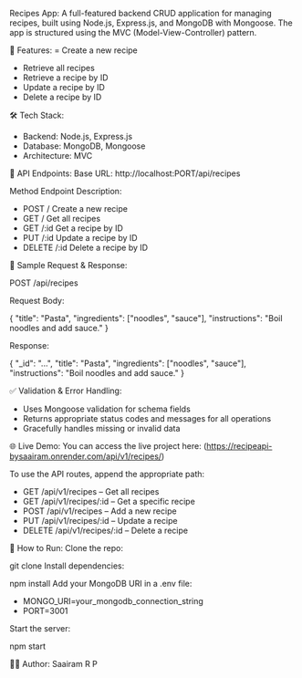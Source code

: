 Recipes App:
 A full-featured backend CRUD application for managing recipes, built using Node.js, Express.js, and MongoDB with Mongoose. The app is structured using the MVC (Model-View-Controller) pattern.

🚀 Features:
  = Create a new recipe
  - Retrieve all recipes
  - Retrieve a recipe by ID
  - Update a recipe by ID
  - Delete a recipe by ID
  
🛠️ Tech Stack:
  - Backend: Node.js, Express.js
  - Database: MongoDB, Mongoose
  - Architecture: MVC

🔗 API Endpoints:
 Base URL: http://localhost:PORT/api/recipes

Method	Endpoint	Description:
  - POST	/	Create a new recipe
  - GET	/	Get all recipes
  - GET	/:id	Get a recipe by ID
  - PUT	/:id	Update a recipe by ID
  - DELETE	/:id	Delete a recipe by ID
  
📄 Sample Request & Response:

POST /api/recipes

Request Body:

{
  "title": "Pasta",
  "ingredients": ["noodles", "sauce"],
  "instructions": "Boil noodles and add sauce."
  }
  
Response:

{
 "_id": "...",
 "title": "Pasta",
 "ingredients": ["noodles", "sauce"],
 "instructions": "Boil noodles and add sauce."
 }

✅ Validation & Error Handling:
 - Uses Mongoose validation for schema fields
 - Returns appropriate status codes and messages for all operations
 - Gracefully handles missing or invalid data
  
🌐 Live Demo:
  You can access the live project here: (https://recipeapi-bysaairam.onrender.com/api/v1/recipes/)

To use the API routes, append the appropriate path:
 - GET /api/v1/recipes – Get all recipes
 - GET /api/v1/recipes/:id – Get a specific recipe
 - POST /api/v1/recipes – Add a new recipe
 - PUT /api/v1/recipes/:id – Update a recipe
 - DELETE /api/v1/recipes/:id – Delete a recipe

📝 How to Run:
  Clone the repo:
  
git clone <your-repo-url>
Install dependencies:

npm install
Add your MongoDB URI in a .env file:

 - MONGO_URI=your_mongodb_connection_string
 - PORT=3001

Start the server:

npm start

👨‍💻 Author:
  Saairam R P
